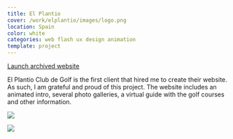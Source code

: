 ```yaml
---
title: El Plantio
cover: /work/elplantio/images/logo.png
location: Spain
color: white
categories: web flash ux design animation
template: project
---
```


<p class="align-center">
<a class="btn external" role="button" href="http://work.joanmira.com/webs/elplantio/" target="_blank">Launch archived website</a>
</p>

El Plantio Club de Golf is the first client that hired me to create their website. As such, I am grateful and proud of this project. The website includes an animated intro, several photo galleries, a virtual guide with the golf courses and other information.

![](/work/elplantio/images/2.jpg)

![](/work/elplantio/images/1.png)
